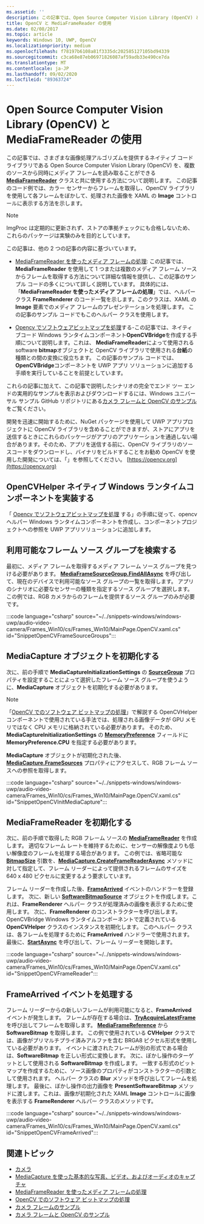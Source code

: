 ```yaml
---
ms.assetid: ''
description: この記事では、Open Source Computer Vision Library (OpenCV) と MediaFrameReader クラスを使用する方法について説明します。
title: OpenCV と MediaFrameReader の使用
ms.date: 02/08/2017
ms.topic: article
keywords: Windows 10, UWP, OpenCV
ms.localizationpriority: medium
ms.openlocfilehash: f78197b6108a81f3335dc202585127105bd94339
ms.sourcegitcommit: c3ca68e87eb06971826087af59adb33e490ce7da
ms.translationtype: MT
ms.contentlocale: ja-JP
ms.lasthandoff: 09/02/2020
ms.locfileid: "89363724"
---
```

# <a name="use-the-open-source-computer-vision-library-opencv-with-mediaframereader"></a>Open Source Computer Vision Library (OpenCV) と MediaFrameReader の使用

この記事では、さまざまな画像処理アルゴリズムを提供するネイティブ コード ライブラリである Open Source Computer Vision Library (OpenCV) を、複数のソースから同時にメディア フレームを読み取ることができる [**MediaFrameReader**](/uwp/api/Windows.Media.Capture.Frames.MediaFrameReader) クラスと共に使用する方法について説明します。 この記事のコード例では、カラー センサーからフレームを取得し、OpenCV ライブラリを使用して各フレームをぼかして、処理された画像を XAML の **Image** コントロールに表示する方法を示します。 

>[!NOTE]
>ImgProc は定期的に更新されず、ストアの準拠チェックにも合格しないため、これらのパッケージは実験のみを目的としています。

この記事は、他の 2 つの記事の内容に基づいています。

* [MediaFrameReader を使ったメディア フレームの処理](process-media-frames-with-mediaframereader.md): この記事では、**MediaFrameReader** を使用して 1 つまたは複数のメディア フレーム ソースからフレームを取得する方法について詳細な情報を提供し、この記事のサンプル コードの多くについて詳しく説明しています。 具体的には、「**MediaFrameReader を使ったメディア フレームの処理**」では、ヘルパー クラス **FrameRenderer** のコード一覧を示します。このクラスは、XAML の **Image** 要素でのメディア フレームのプレゼンテーションを処理します。 この記事のサンプル コードでもこのヘルパー クラスを使用します。

* [Opencv でソフトウェアビットマップを処理](process-software-bitmaps-with-opencv.md)する-この記事では、ネイティブコード Windows ランタイムコンポーネント**OpenCVBridge**を作成する手順について説明します。これは、 **MediaFrameReader**によって使用される software **bitmap**オブジェクトと OpenCV ライブラリで使用される**台紙**の種類との間の変換に役立ちます。 この記事のサンプル コードでは、**OpenCVBridge**コンポーネントを UWP アプリ ソリューションに追加する手順を実行していることを前提としています。

これらの記事に加えて、この記事で説明したシナリオの完全でエンド ツー エンドの実用的なサンプルを表示およびダウンロードするには、Windows ユニバーサル サンプル GitHub リポジトリにある[カメラ フレームと OpenCV のサンプル](https://github.com/Microsoft/Windows-universal-samples/tree/master/Samples/CameraOpenCV)をご覧ください。

開発を迅速に開始するために、NuGet パッケージを使用して UWP アプリプロジェクトに OpenCV ライブラリを含めることができますが、ストアにアプリを送信するときにこれらのパッケージがアプリのアプリケーションを通過しない場合があります。そのため、アプリを送信する前に、OpenCV ライブラリのソースコードをダウンロードし、バイナリをビルドすることをお勧め OpenCV を使用した開発については、「」を参照してください。 [https://opencv.org](https://opencv.org)


## <a name="implement-the-opencvhelper-native-windows-runtime-component"></a>OpenCVHelper ネイティブ Windows ランタイムコンポーネントを実装する
「 [Opencv でソフトウェアビットマップを処理](process-software-bitmaps-with-opencv.md) する」の手順に従って、opencv ヘルパー Windows ランタイムコンポーネントを作成し、コンポーネントプロジェクトへの参照を UWP アプリソリューションに追加します。

## <a name="find-available-frame-source-groups"></a>利用可能なフレーム ソース グループを検索する
最初に、メディア フレームを取得するメディア フレーム ソース グループを見つける必要があります。 **[MediaFrameSourceGroup.FindAllAsync](/uwp/api/windows.media.capture.frames.mediaframesourcegroup.FindAllAsync)** を呼び出して、現在のデバイスで利用可能なソース グループの一覧を取得します。 アプリのシナリオに必要なセンサーの種類を指定するソース グループを選択します。 この例では、RGB カメラからのフレームを提供するソース グループのみが必要です。

:::code language="csharp" source="~/../snippets-windows/windows-uwp/audio-video-camera/Frames_Win10/cs/Frames_Win10/MainPage.OpenCV.xaml.cs" id="SnippetOpenCVFrameSourceGroups":::

## <a name="initialize-the-mediacapture-object"></a>MediaCapture オブジェクトを初期化する
次に、前の手順で **MediaCaptureInitializationSettings** の **[SourceGroup](/uwp/api/windows.media.capture.mediacaptureinitializationsettings.SourceGroup)** プロパティを設定することによって選択したフレーム ソース グループを使うように、**MediaCapture** オブジェクトを初期化する必要があります。

> [!NOTE] 
> 「[OpenCV でのソフトウェア ビットマップの処理](process-software-bitmaps-with-opencv.md)」で解説する OpenCVHelper コンポーネントで使用されている手法では、処理される画像データが GPU メモリではなく CPU メモリに格納されている必要があります。 そのため、**MediaCaptureInitializationSettings** の **[MemoryPreference](/uwp/api/windows.media.capture.mediacaptureinitializationsettings.MemoryPreference)** フィールドに **MemoryPreference.CPU** を指定する必要があります。

**MediaCapture** オブジェクトが初期化された後、**[MediaCapture.FrameSources](/uwp/api/windows.media.capture.mediacapture.FrameSources)** プロパティにアクセスして、RGB フレーム ソースへの参照を取得します。

:::code language="csharp" source="~/../snippets-windows/windows-uwp/audio-video-camera/Frames_Win10/cs/Frames_Win10/MainPage.OpenCV.xaml.cs" id="SnippetOpenCVInitMediaCapture":::

## <a name="initialize-the-mediaframereader"></a>MediaFrameReader を初期化する
次に、前の手順で取得した RGB フレーム ソースの [**MediaFrameReader**](/uwp/api/Windows.Media.Capture.Frames.MediaFrameReader) を作成します。 適切なフレーム レートを維持するために、センサーの解像度よりも低い解像度のフレームを処理する場合があります。 この例では、省略可能な **[BitmapSize](/uwp/api/windows.graphics.imaging.bitmapsize)** 引数を、**[MediaCapture.CreateFrameReaderAsync](/uwp/api/windows.media.capture.mediacapture.createframereaderasync)** メソッドに対して指定して、フレーム リーダーによって提供されるフレームのサイズを 640 x 480 ピクセルに変更するよう要求しています。

フレーム リーダーを作成した後、**[FrameArrived](/uwp/api/windows.media.capture.frames.mediaframereader.FrameArrived)** イベントのハンドラーを登録します。 次に、新しい **[SoftwareBitmapSource](/uwp/api/windows.ui.xaml.media.imaging.softwarebitmapsource)** オブジェクトを作成します。これは、**FrameRenderer** ヘルパー クラスが処理済みの画像を表示するために使用します。 次に、**FrameRenderer** のコンストラクターを呼び出します。 OpenCVBridge Windows ランタイムコンポーネントで定義されている **OpenCVHelper** クラスのインスタンスを初期化します。 このヘルパー クラスは、各フレームを処理するために **FrameArrived** ハンドラーで使用されます。 最後に、**[StartAsync](/uwp/api/windows.media.capture.frames.mediaframereader.StartAsync)** を呼び出して、フレーム リーダーを開始します。

:::code language="csharp" source="~/../snippets-windows/windows-uwp/audio-video-camera/Frames_Win10/cs/Frames_Win10/MainPage.OpenCV.xaml.cs" id="SnippetOpenCVFrameReader":::


## <a name="handle-the-framearrived-event"></a>FrameArrived イベントを処理する
フレーム リーダーからの新しいフレームが利用可能になると、**FrameArrived** イベントが発生します。 フレームが存在する場合は、**[TryAcquireLatestFrame](/uwp/api/windows.media.capture.frames.mediaframereader.TryAcquireLatestFrame)** を呼び出してフレームを取得します。 **[MediaFrameReference](/uwp/api/windows.media.capture.frames.mediaframereference)** から **SoftwareBitmap** を取得します。 この例で使用されている **CVHelper** クラスでは、画像がプリマルチプライ済みアルファを含む  BRGA8 ピクセル形式を使用している必要があります。 イベントに渡されたフレームが別の形式である場合は、**SoftwareBitmap** を正しい形式に変換します。 次に、ぼかし操作のターゲットとして使用される **SoftwareBitmap** を作成します。 一致する形式のビットマップを作成するために、ソース画像のプロパティがコンストラクターの引数として使用されます。 ヘルパー クラスの **Blur** メソッドを呼び出してフレームを処理します。 最後に、ぼかし操作の出力画像を **PresentSoftwareBitmap** メソッドに渡します。これは、画像が初期化された XAML **Image** コントロールに画像を表示する **FrameRenderer** ヘルパー クラスのメソッドです。

:::code language="csharp" source="~/../snippets-windows/windows-uwp/audio-video-camera/Frames_Win10/cs/Frames_Win10/MainPage.OpenCV.xaml.cs" id="SnippetOpenCVFrameArrived":::

## <a name="related-topics"></a>関連トピック

* [カメラ](camera.md)
* [MediaCapture を使った基本的な写真、ビデオ、およびオーディオのキャプチャ](basic-photo-video-and-audio-capture-with-MediaCapture.md)
* [MediaFrameReader を使ったメディア フレームの処理](process-media-frames-with-mediaframereader.md)
* [OpenCV でのソフトウェア ビットマップの処理](process-software-bitmaps-with-opencv.md)
* [カメラ フレームのサンプル](https://github.com/Microsoft/Windows-universal-samples/tree/master/Samples/CameraFrames)
* [カメラ フレームと OpenCV のサンプル](https://github.com/Microsoft/Windows-universal-samples/tree/master/Samples/CameraOpenCV)
 

 
